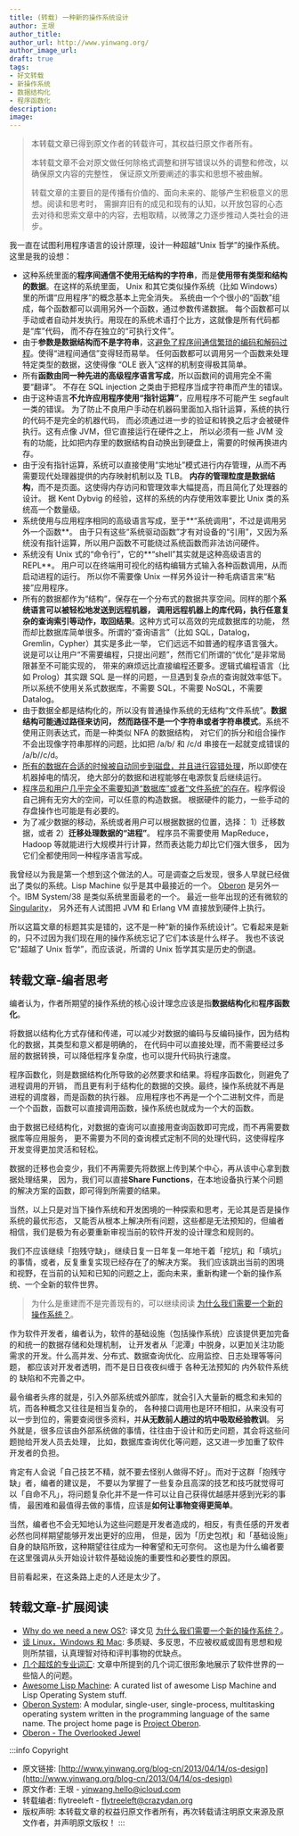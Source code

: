 ```yaml
---
title: (转载) 一种新的操作系统设计
author: 王垠
author_title:
author_url: http://www.yinwang.org/
author_image_url:
draft: true
tags:
- 好文转载
- 新操作系统
- 数据结构化
- 程序函数化
description:
image:
---
```


> 本转载文章已得到原文作者的转载许可，其权益归原文作者所有。
>
> 本转载文章不会对原文做任何除格式调整和拼写错误以外的调整和修改，以确保原文内容的完整性，
> 保证原文所要阐述的事实和思想不被曲解。
>
> 转载文章的主要目的是传播有价值的、面向未来的、能够产生积极意义的思想。阅读和思考时，
> 需摒弃旧有的成见和现有的认知，以开放包容的心态去对待和思索文章中的内容，去粗取精，以微薄之力逐步推动人类社会的进步。

我一直在试图利用程序语言的设计原理，设计一种超越“Unix 哲学”的操作系统。这里是我的设想：
<!-- more -->
- 这种系统里面的**程序间通信不使用无结构的字符串**，而是**使用带有类型和结构的数据**。在这样的系统里面，
  Unix 和其它类似操作系统（比如 Windows）里的所谓“应用程序”的概念基本上完全消失。
  系统由一个个很小的“函数”组成，每个函数都可以调用另外一个函数，通过参数传递数据。
  每个函数都可以手动或者自动并发执行。用现在的系统术语打个比方，这就像是所有代码都是“库”代码，
  而不存在独立的“可执行文件”。
- 由于**参数是数据结构而不是字符串**，这<u>避免了程序间通信繁琐的编码和解码过程</u>。使得“进程间通信”变得轻而易举。
  任何函数都可以调用另一个函数来处理特定类型的数据，这使得像 “OLE 嵌入”这样的机制变得极其简单。
- 所有**函数由同一种先进的高级程序语言写成**，所以函数间的调用完全不需要“翻译”。
  不存在 SQL injection 之类由于把程序当成字符串而产生的错误。
- 由于这种语言**不允许应用程序使用“指针运算”**，应用程序不可能产生 segfault 一类的错误。
  为了防止不良用户手动在机器码里面加入指针运算，系统的执行的代码不是完全的机器代码，
  而必须通过进一步的验证和转换之后才会被硬件执行。这有点像 JVM，但它直接运行在硬件之上，
  所以必须有一些 JVM 没有的功能，比如把内存里的数据结构自动换出到硬盘上，需要的时候再换进内存。
- 由于没有指针运算，系统可以直接使用“实地址”模式进行内存管理，从而不再需要现代处理器提供的内存映射机制以及 TLB。
  **内存的管理粒度是数据结构**，而不是页面。这使得内存访问和管理效率大幅提高，而且简化了处理器的设计。
  据 Kent Dybvig 的经验，这样的系统的内存使用效率要比 Unix 类的系统高一个数量级。
- 系统使用与应用程序相同的高级语言写成，至于**“系统调用”，不过是调用另外一个函数**。
  由于只有这些“系统驱动函数”才有对设备的“引用”，又因为系统没有指针运算，所以用户函数不可能绕过系统函数而非法访问硬件。
- 系统没有 Unix 式的“命令行”，它的**“shell”其实就是这种高级语言的 REPL**。
  用户可以在终端用可视化的结构编辑方式输入各种函数调用，从而启动进程的运行。
  所以你不需要像 Unix 一样另外设计一种毛病语言来“粘接”应用程序。
- 所有的数据都作为“结构”，保存在一个分布式的数据共享空间。同样的那个**系统语言可以被轻松地发送到远程机器，
  调用远程机器上的库代码，执行任意复杂的查询索引等动作，取回结果**。这种方式可以高效的完成数据库的功能，
  然而却比数据库简单很多。所谓的“查询语言”（比如 SQL，Datalog，Gremlin，Cypher）其实是多此一举，
  它们远远不如普通的程序语言强大。说是可以让用户“不需要编程，只提出问题”，然而它们所谓的“优化”是非常局限甚至不可能实现的，
  带来的麻烦远比直接编程还要多。逻辑式编程语言（比如 Prolog）其实跟 SQL 是一样的问题，一旦遇到复杂点的查询就效率低下。
  所以系统不使用关系式数据库，不需要 SQL，不需要 NoSQL，不需要 Datalog。
- 由于数据全都是结构化的，所以没有普通操作系统的无结构“文件系统”。**数据结构可能通过路径来访问，
  然而路径不是一个字符串或者字符串模式**。系统不使用正则表达式，而是一种类似 NFA 的数据结构，
  对它们的拆分和组合操作不会出现像字符串那样的问题，比如把 /a/b/ 和 /c/d 串接在一起就变成错误的 /a/b//c/d。
- <u>所有的数据在合适的时候被自动同步到磁盘，并且进行容错处理</u>，所以即使在机器掉电的情况，
  绝大部分的数据和进程能够在电源恢复后继续运行。
- <u>程序员和用户几乎完全不需要知道“数据库”或者“文件系统”的存在</u>。程序假设自己拥有无穷大的空间，可以任意的构造数据。
  根据硬件的能力，一些手动的存盘操作也可能是有必要的。
- 为了减少数据的移动，系统或者用户可以根据数据的位置，选择： 1）迁移数据，或者 2）**迁移处理数据的“进程”**。
  程序员不需要使用 MapReduce，Hadoop 等就能进行大规模并行计算，然而表达能力却比它们强大很多，
  因为它们全都使用同一种程序语言写成。

我曾经以为我是第一个想到这个做法的人。可是调查之后发现，很多人早就已经做出了类似的系统。Lisp Machine 似乎是其中最接近的一个。
[Oberon](http://www.yinwang.org/blog-cn/2013/03/07/oberon) 是另外一个。IBM System/38 是类似系统里面最老的一个。
最近一些年出现的还有微软的 [Singularity](http://research.microsoft.com/en-us/projects/Singularity)，
另外还有人试图把 JVM 和 Erlang VM 直接放到硬件上执行。

所以这篇文章的标题其实是错的，这不是一种“新的操作系统设计”。它看起来是新的，只不过因为我们现在用的操作系统忘记了它们本该是什么样子。
我也不该说它“超越了 Unix 哲学”，而应该说，所谓的 Unix 哲学其实是历史的倒退。

## 转载文章-编者思考

编者认为，作者所期望的操作系统的核心设计理念应该是指**数据结构化**和**程序函数化**。

将数据以结构化方式存储和传递，可以减少对数据的编码与反编码操作，因为结构化的数据，其类型和意义都是明确的，
在代码中可以直接处理，而不需要经过多层的数据转换，可以降低程序复杂度，也可以提升代码执行速度。

程序函数化，则是数据结构化所导致的必然要求和结果。将程序函数化，则避免了进程调用的开销，
而且更有利于结构化的数据的交换。最终，操作系统就不再是进程的调度器，而是函数的执行器。
应用程序也不再是一个个二进制文件，而是一个个函数，函数可以直接调用函数，操作系统也就成为一个大的函数。

由于数据已经结构化，对数据的查询可以直接用查询函数即可完成，而不再需要数据库等应用服务，
更不需要为不同的查询模式定制不同的处理代码，这使得程序开发变得更加灵活和轻松。

数据的迁移也会变少，我们不再需要先将数据上传到某个中心，再从该中心拿到数据处理结果，
因为，我们可以直接**Share Functions**，在本地设备执行某个问题的解决方案的函数，即可得到所需要的结果。

当然，以上只是对当下操作系统和开发困境的一种探索和思考，无论其是否是操作系统的最优形态，
又能否从根本上解决所有问题，这些都是无法预知的，但编者相信，我们是极为有必要重新审视当前的软件开发的设计理念和规则的。

我们不应该继续「抱残守缺」，继续日复一日年复一年地干着「挖坑」和「填坑」的事情，或者，反复重复实现已经存在了的解决方案。
我们应该跳出当前的困境和视野，在当前的认知和已知的问题之上，面向未来，重新构建一个新的操作系统、一个全新的软件世界。

> 为什么是重建而不是完善现有的，可以继续阅读 [为什么我们需要一个新的操作系统？](./why-do-we-need-a-new-os)。

作为软件开发者，编者认为，软件的基础设施（包括操作系统）应该提供更加完备的和统一的数据存储和处理机制，
让开发者从「泥潭」中脱身，以更加关注功能需求的开发。什么高并发、分布式、数据查询优化、应用监控、日志处理等等问题，
都应该对开发者透明，而不是日日夜夜纠缠于 各种无法预知的 内外软件系统的 缺陷和不完善之中。

最令编者头疼的就是，引入外部系统或外部库，就会引入大量新的概念和未知的坑，而各种概念又往往是相当复杂的，
各种接口调用也是环环相扣，从来没有可以一步到位的，需要查阅很多资料，并**从无数前人趟过的坑中吸取经验教训**。
另外就是，很多应该由外部系统做的事情，往往由于设计和历史问题，其会将这些问题抛给开发人员去处理，
比如，数据库查询优化等问题，这又进一步加重了软件开发者的负担。

肯定有人会说「自己技艺不精，就不要去怪别人做得不好」。而对于这群「抱残守缺」者，编者的建议是，
不要以为掌握了一些复杂且高深的技艺和技巧就觉得可以「自命不凡」，将问题复杂化并不是一件可以让自己获得优越感并感到光彩的事情，
最困难和最值得去做的事情，应该是**如何让事物变得更简单**。

当然，编者也不会无知地认为这些问题是开发者造成的，相反，有责任感的开发者必然也同样期望能够开发出更好的应用，
但是，因为「历史包袱」和「基础设施」自身的缺陷所致，这种期望往往成为一种奢望和无可奈何。
这也是为什么编者要在这里强调从头开始设计软件基础设施的重要性和必要性的原因。

目前看起来，在这条路上走的人还是太少了。

## 转载文章-扩展阅读

- [Why do we need a new OS?](https://3lproject.org/blog/why-do-we-need-a-new-os):
  译文见 [为什么我们需要一个新的操作系统？](./why-do-we-need-a-new-os)。
- [谈 Linux，Windows 和 Mac](http://www.yinwang.org/blog-cn/2013/03/07/linux-windows-mac):
  多质疑、多反思，不应被权威或固有思想和规则所禁锢，认真理智对待和评判事物的优缺点。
- [几个超炫的专业词汇](http://www.yinwang.org/blog-cn/2013/04/15/terminology):
  文章中所提到的几个词汇很形象地展示了软件世界的一些恼人的问题。
- [Awesome Lisp Machine](https://github.com/ghosthamlet/awesome-lisp-machine):
  A curated list of awesome Lisp Machine and Lisp Operating System stuff.
- [Oberon System](https://en.wikipedia.org/wiki/Oberon_(operating_system)):
  A modular, single-user, single-process, multitasking operating system written in the programming language of the same name.
  The project home page is [Project Oberon](http://www.projectoberon.com/).
- [Oberon - The Overlooked Jewel](https://pdfs.semanticscholar.org/d48b/ecdaf5c3d962e2778f804e8c64d292de408b.pdf)


:::info Copyright
- 原文链接: [http://www.yinwang.org/blog-cn/2013/04/14/os-design](http://www.yinwang.org/blog-cn/2013/04/14/os-design)
- 原文作者: 王垠 - [yinwang.hello@icloud.com](mailto:yinwang.hello@icloud.com)
- 转载编者: flytreeleft - [flytreeleft@crazydan.org](mailto:flytreeleft@crazydan.org)
- 版权声明: 本转载文章的权益归原文作者所有，再次转载请注明原文来源及原文作者，并声明原文版权！
:::
